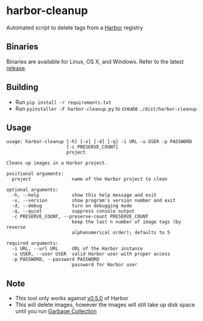# harbor-cleanup
Automated script to delete tags from a [Harbor](https://github.com/vmware/harbor) registry

## Binaries
Binaries are available for Linux, OS X, and Windows. Refer to the latest [release](https://github.com/cavemandaveman/harbor-cleanup/releases).

## Building
*   Run `pip install -r requirements.txt`
*   Run `pyinstaller -F harbor-cleanup.py` to create `./dist/harbor-cleanup`

## Usage
```
usage: harbor-cleanup [-h] [-v] [-d] [-q] -i URL -u USER -p PASSWORD
                      [-c PRESERVE_COUNT]
                      project

Cleans up images in a Harbor project.

positional arguments:
  project               name of the Harbor project to clean

optional arguments:
  -h, --help            show this help message and exit
  -v, --version         show program's version number and exit
  -d, --debug           turn on debugging mode
  -q, --quiet           suppress console output
  -c PRESERVE_COUNT, --preserve-count PRESERVE_COUNT
                        keep the last n number of image tags (by reverse
                        alphanumerical order); defaults to 5

required arguments:
  -i URL, --url URL     URL of the Harbor instance
  -u USER, --user USER  valid Harbor user with proper access
  -p PASSWORD, --password PASSWORD
                        password for Harbor user
  ```

## Note
*   This tool only works against [v0.5.0](https://github.com/vmware/harbor/releases/tag/0.5.0) of Harbor
*   This will delete images, however the images will still take up disk space until you run [Garbage Collection](https://github.com/vmware/harbor/blob/master/docs/user_guide.md#deleting-repositories)
